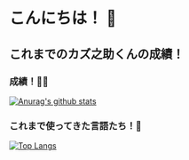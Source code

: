# こんにちは！ 👋


## これまでのカズ之助くんの成績！
### 成績！💯💮
[![Anurag's github stats](https://github-readme-stats.vercel.app/api?username=kazuki19992&count_private=true&count_private=true&theme=dark)](https://github.com/anuraghazra/github-readme-stats)
### これまで使ってきた言語たち！💬
[![Top Langs](https://github-readme-stats.vercel.app/api/top-langs/?username=kazuki19992&theme=dark)](https://github.com/anuraghazra/github-readme-stats)

<!--
**kazuki19992/kazuki19992** is a ✨ _special_ ✨ repository because its `README.md` (this file) appears on your GitHub profile.

Here are some ideas to get you started:

- 🔭 I’m currently working on ...
- 🌱 I’m currently learning ...
- 👯 I’m looking to collaborate on ...
- 🤔 I’m looking for help with ...
- 💬 Ask me about ...
- 📫 How to reach me: ...
- 😄 Pronouns: ...
- ⚡ Fun fact: ...
-->
